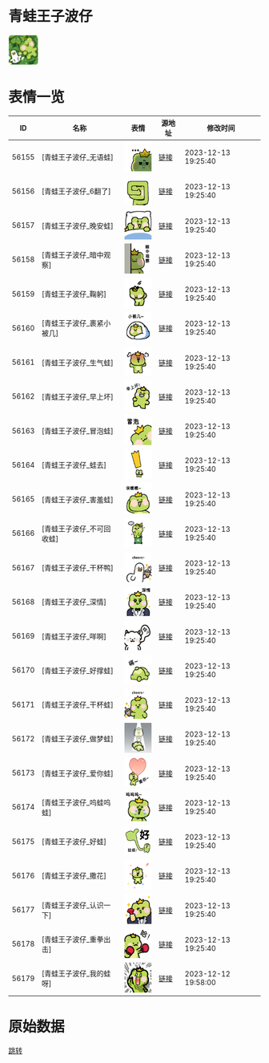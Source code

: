 # 青蛙王子波仔

<img src="./cover.png" height="60" alt="cover" />

# 表情一览

|ID|名称|表情|源地址|修改时间|
|----|----|----|----|----|
|56155|[青蛙王子波仔_无语蛙]|<img src="./pic/056155_%5B青蛙王子波仔_无语蛙%5D.png" height="60" alt="无语蛙"/>|[链接](https://i0.hdslb.com/bfs/garb/33df58f75d7e298d607e91718baea00f6c70973d.png)|2023-12-13 19:25:40|
|56156|[青蛙王子波仔_6翻了]|<img src="./pic/056156_%5B青蛙王子波仔_6翻了%5D.png" height="60" alt="6翻了"/>|[链接](https://i0.hdslb.com/bfs/garb/8f5217a1c40fe96dc952d4726a84ec6819a7e5cc.png)|2023-12-13 19:25:40|
|56157|[青蛙王子波仔_晚安蛙]|<img src="./pic/056157_%5B青蛙王子波仔_晚安蛙%5D.png" height="60" alt="晚安蛙"/>|[链接](https://i0.hdslb.com/bfs/garb/e7300724aae24dd498d83fc4a87ab5ad07ecd61e.png)|2023-12-13 19:25:40|
|56158|[青蛙王子波仔_暗中观察]|<img src="./pic/056158_%5B青蛙王子波仔_暗中观察%5D.png" height="60" alt="暗中观察"/>|[链接](https://i0.hdslb.com/bfs/garb/0289b3522d1f8308a09507ad302204e0cc925799.png)|2023-12-13 19:25:40|
|56159|[青蛙王子波仔_鞠躬]|<img src="./pic/056159_%5B青蛙王子波仔_鞠躬%5D.png" height="60" alt="鞠躬"/>|[链接](https://i0.hdslb.com/bfs/garb/e3c60f11dc837947ec0d1c5e2010154514f29105.png)|2023-12-13 19:25:40|
|56160|[青蛙王子波仔_裹紧小被几]|<img src="./pic/056160_%5B青蛙王子波仔_裹紧小被几%5D.png" height="60" alt="裹紧小被几"/>|[链接](https://i0.hdslb.com/bfs/garb/c46a93ed5c0ed3b01861c6ab6e43b90c53faa74f.png)|2023-12-13 19:25:40|
|56161|[青蛙王子波仔_生气蛙]|<img src="./pic/056161_%5B青蛙王子波仔_生气蛙%5D.png" height="60" alt="生气蛙"/>|[链接](https://i0.hdslb.com/bfs/garb/007a84a76ebf6794a4a242b9bf42603f7c3e243c.png)|2023-12-13 19:25:40|
|56162|[青蛙王子波仔_早上坏]|<img src="./pic/056162_%5B青蛙王子波仔_早上坏%5D.png" height="60" alt="早上坏"/>|[链接](https://i0.hdslb.com/bfs/garb/9db2e8147c4bc35528d0753ab8fde937935a8cb9.png)|2023-12-13 19:25:40|
|56163|[青蛙王子波仔_冒泡蛙]|<img src="./pic/056163_%5B青蛙王子波仔_冒泡蛙%5D.png" height="60" alt="冒泡蛙"/>|[链接](https://i0.hdslb.com/bfs/garb/bdfe16e0aa078cee622b94437a1b8a7843329e93.png)|2023-12-13 19:25:40|
|56164|[青蛙王子波仔_蛙去]|<img src="./pic/056164_%5B青蛙王子波仔_蛙去%5D.png" height="60" alt="蛙去"/>|[链接](https://i0.hdslb.com/bfs/garb/f133df77009a37349d3b78146b3728f9fe8e6aa0.png)|2023-12-13 19:25:40|
|56165|[青蛙王子波仔_害羞蛙]|<img src="./pic/056165_%5B青蛙王子波仔_害羞蛙%5D.png" height="60" alt="害羞蛙"/>|[链接](https://i0.hdslb.com/bfs/garb/c5a6cfb05f0af35b54903e39c1523d1d3fead17f.png)|2023-12-13 19:25:40|
|56166|[青蛙王子波仔_不可回收蛙]|<img src="./pic/056166_%5B青蛙王子波仔_不可回收蛙%5D.png" height="60" alt="不可回收蛙"/>|[链接](https://i0.hdslb.com/bfs/garb/188ead96f320d1a551aeaa58c74de95ab13cee58.png)|2023-12-13 19:25:40|
|56167|[青蛙王子波仔_干杯鸭]|<img src="./pic/056167_%5B青蛙王子波仔_干杯鸭%5D.png" height="60" alt="干杯鸭"/>|[链接](https://i0.hdslb.com/bfs/garb/b8c1a48f75dd378d5303ed5fd05f8b6e8e2982cf.png)|2023-12-13 19:25:40|
|56168|[青蛙王子波仔_深情]|<img src="./pic/056168_%5B青蛙王子波仔_深情%5D.png" height="60" alt="深情"/>|[链接](https://i0.hdslb.com/bfs/garb/3aa61f7a5339d3867f8dfdd7cceea9d9e02aaa42.png)|2023-12-13 19:25:40|
|56169|[青蛙王子波仔_咩啊]|<img src="./pic/056169_%5B青蛙王子波仔_咩啊%5D.png" height="60" alt="咩啊"/>|[链接](https://i0.hdslb.com/bfs/garb/eb83193227e7a93f25d618aeb964acf34bf75c4e.png)|2023-12-13 19:25:40|
|56170|[青蛙王子波仔_好撑蛙]|<img src="./pic/056170_%5B青蛙王子波仔_好撑蛙%5D.png" height="60" alt="好撑蛙"/>|[链接](https://i0.hdslb.com/bfs/garb/000646723307ceccab0847da6ca94c8941ac1b53.png)|2023-12-13 19:25:40|
|56171|[青蛙王子波仔_干杯蛙]|<img src="./pic/056171_%5B青蛙王子波仔_干杯蛙%5D.png" height="60" alt="干杯蛙"/>|[链接](https://i0.hdslb.com/bfs/garb/a8320fa1571a8081c1089e3b2fb31d7caa95b52a.png)|2023-12-13 19:25:40|
|56172|[青蛙王子波仔_做梦蛙]|<img src="./pic/056172_%5B青蛙王子波仔_做梦蛙%5D.png" height="60" alt="做梦蛙"/>|[链接](https://i0.hdslb.com/bfs/garb/eba4c484f1687f9dd58ae495525eac37761cd2a1.png)|2023-12-13 19:25:40|
|56173|[青蛙王子波仔_爱你蛙]|<img src="./pic/056173_%5B青蛙王子波仔_爱你蛙%5D.png" height="60" alt="爱你蛙"/>|[链接](https://i0.hdslb.com/bfs/garb/55b58452053fd569bd05bc2f77a6672e2f35c3d6.png)|2023-12-13 19:25:40|
|56174|[青蛙王子波仔_呜蛙呜蛙]|<img src="./pic/056174_%5B青蛙王子波仔_呜蛙呜蛙%5D.png" height="60" alt="呜蛙呜蛙"/>|[链接](https://i0.hdslb.com/bfs/garb/f79d3e2375fe48b2c24056a3f341a08e580a7012.png)|2023-12-13 19:25:40|
|56175|[青蛙王子波仔_好蛙]|<img src="./pic/056175_%5B青蛙王子波仔_好蛙%5D.png" height="60" alt="好蛙"/>|[链接](https://i0.hdslb.com/bfs/garb/6b736788255dcc2d50653045355052001be339e1.png)|2023-12-13 19:25:40|
|56176|[青蛙王子波仔_撒花]|<img src="./pic/056176_%5B青蛙王子波仔_撒花%5D.png" height="60" alt="撒花"/>|[链接](https://i0.hdslb.com/bfs/garb/8d85351e72e3a67bdb724612c27e015f03b9caab.png)|2023-12-13 19:25:40|
|56177|[青蛙王子波仔_认识一下]|<img src="./pic/056177_%5B青蛙王子波仔_认识一下%5D.png" height="60" alt="认识一下"/>|[链接](https://i0.hdslb.com/bfs/garb/ee82cb9bdce563a394f4e8ecf2ee37fc330add57.png)|2023-12-13 19:25:40|
|56178|[青蛙王子波仔_重拳出击]|<img src="./pic/056178_%5B青蛙王子波仔_重拳出击%5D.png" height="60" alt="重拳出击"/>|[链接](https://i0.hdslb.com/bfs/garb/c8be722ccc1cb140c18ce889eaf97a6320c47448.png)|2023-12-13 19:25:40|
|56179|[青蛙王子波仔_我的蛙呀]|<img src="./pic/056179_%5B青蛙王子波仔_我的蛙呀%5D.png" height="60" alt="我的蛙呀"/>|[链接](https://i0.hdslb.com/bfs/garb/40c274bb149c90f58a2e3fdd502a7279b933d5ca.png)|2023-12-12 19:58:00|

# 原始数据

[跳转](./raw.json)

